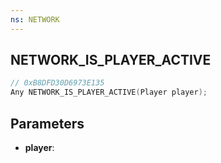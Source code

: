 ```yaml
---
ns: NETWORK
---
```

## NETWORK_IS_PLAYER_ACTIVE

```c
// 0xB8DFD30D6973E135
Any NETWORK_IS_PLAYER_ACTIVE(Player player);
```

## Parameters
* **player**:
